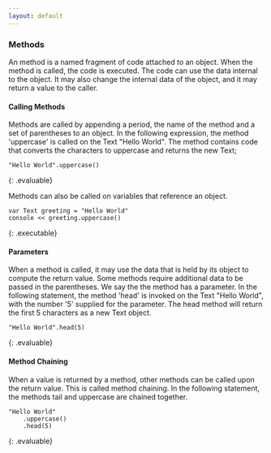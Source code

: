 ```yaml
---
layout: default
---
```


### Methods

An method is a named fragment of code attached to an object. When the method is called, the code is executed. The code
can use the data internal to the object. It may also change the internal data of the object, and it may return a value to 
the caller. 

#### Calling Methods

Methods are called by appending a period, the name of the method and a set of parentheses to an object. In the following
expression, the method 'uppercase' is called on the Text "Hello World". The method contains code that converts the characters 
to uppercase and returns the new Text;

```
"Hello World".uppercase()
```
{: .evaluable}

Methods can also be called on variables that reference an object.

```
var Text greeting = "Hello World"
console << greeting.uppercase()
```
{: .executable}

#### Parameters

When a method is called, it may use the data that is held by its object to compute the return value. Some methods require 
additional data to be passed in the parentheses. We say the the method has a parameter. In the 
following statement, the method 'head' is invoked on the Text "Hello World", with the number '5' supplied for the parameter. 
The head method will return the first 5 characters as a new Text object.

```
"Hello World".head(5)
```
{: .evaluable}

#### Method Chaining

When a value is returned by a method, other methods can be called upon the return value. This is called method chaining. 
In the following statement, the methods tail and uppercase are chained together.

```
"Hello World"
    .uppercase()
    .head(5)
```
{: .evaluable}